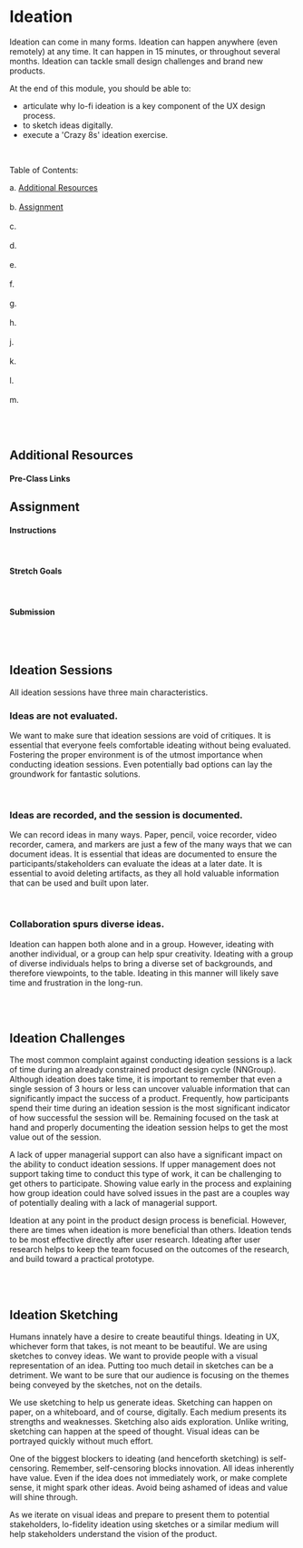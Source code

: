 # Ideation

Ideation can come in many forms. Ideation can happen anywhere (even remotely) at any time. It can happen in 15 minutes, or throughout several months. Ideation can tackle small design challenges and brand new products.

At the end of this module, you should be able to:
- articulate why lo-fi ideation is a key component of the UX design process.
- to sketch ideas digitally.
- execute a 'Crazy 8s' ideation exercise.


 <br>

 Table of Contents:

a. [Additional Resources](#Additional-Resources)  <br>  
b. [Assignment](#Assignment)  <br>  
c. [](#)  <br>  
d. [](#)  <br>  
e. [](#)  <br>  
f. [](#)  <br>  
g. [](#)  <br>  
h. [](#)  <br>  
j. [](#)  <br>  
k. [](#)  <br>  
l. [](#)  <br>  
m. [](#)  <br>  

<br>
<br>

## Additional Resources

#### Pre-Class Links


## Assignment

#### Instructions

<br>

#### Stretch Goals

<br>

#### Submission

<br>
<br>

## Ideation Sessions

All ideation sessions have three main characteristics.

### Ideas are not evaluated. 

We want to make sure that ideation sessions are void of critiques. It is essential that everyone feels comfortable ideating without being evaluated. Fostering the proper environment is of the utmost importance when conducting ideation sessions. Even potentially bad options can lay the groundwork for fantastic solutions.

<br>

### Ideas are recorded, and the session is documented. 

We can record ideas in many ways. Paper, pencil, voice recorder, video recorder, camera, and markers are just a few of the many ways that we can document ideas. It is essential that ideas are documented to ensure the participants/stakeholders can evaluate the ideas at a later date. It is essential to avoid deleting artifacts, as they all hold valuable information that can be used and built upon later.

<br>

### Collaboration spurs diverse ideas. 

Ideation can happen both alone and in a group. However, ideating with another individual, or a group can help spur creativity. Ideating with a group of diverse individuals helps to bring a diverse set of backgrounds, and therefore viewpoints, to the table. Ideating in this manner will likely save time and frustration in the long-run.

<br>
<br>

## Ideation Challenges

The most common complaint against conducting ideation sessions is a lack of time during an already constrained product design cycle (NNGroup). Although ideation does take time, it is important to remember that even a single session of 3 hours or less can uncover valuable information that can significantly impact the success of a product. Frequently, how participants spend their time during an ideation session is the most significant indicator of how successful the session will be. Remaining focused on the task at hand and properly documenting the ideation session helps to get the most value out of the session.

A lack of upper managerial support can also have a significant impact on the ability to conduct ideation sessions. If upper management does not support taking time to conduct this type of work, it can be challenging to get others to participate. Showing value early in the process and explaining how group ideation could have solved issues in the past are a couples way of potentially dealing with a lack of managerial support.

Ideation at any point in the product design process is beneficial. However, there are times when ideation is more beneficial than others. Ideation tends to be most effective directly after user research. Ideating after user research helps to keep the team focused on the outcomes of the research, and build toward a practical prototype.

<br>
<br>

## Ideation Sketching

Humans innately have a desire to create beautiful things. Ideating in UX, whichever form that takes, is not meant to be beautiful. We are using sketches to convey ideas. We want to provide people with a visual representation of an idea. Putting too much detail in sketches can be a detriment. We want to be sure that our audience is focusing on the themes being conveyed by the sketches, not on the details.

We use sketching to help us generate ideas. Sketching can happen on paper, on a whiteboard, and of course, digitally. Each medium presents its strengths and weaknesses. Sketching also aids exploration. Unlike writing, sketching can happen at the speed of thought. Visual ideas can be portrayed quickly without much effort.

One of the biggest blockers to ideating (and henceforth sketching) is self-censoring. Remember, self-censoring blocks innovation. All ideas inherently have value. Even if the idea does not immediately work, or make complete sense, it might spark other ideas. Avoid being ashamed of ideas and value will shine through.

As we iterate on visual ideas and prepare to present them to potential stakeholders, lo-fidelity ideation using sketches or a similar medium will help stakeholders understand the vision of the product.

<br>
<br>

